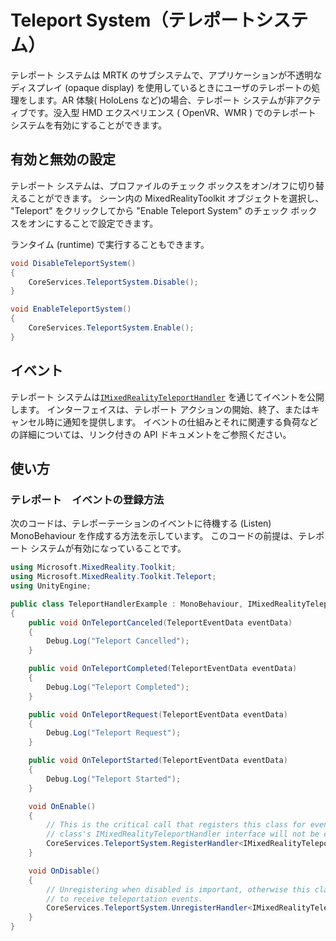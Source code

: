 # Teleport System（テレポートシステム）

テレポート システムは MRTK のサブシステムで、アプリケーションが不透明なディスプレイ (opaque display) を使用しているときにユーザのテレポートの処理をします。AR 体験( HoloLens など)の場合、テレポート システムが非アクティブです。没入型 HMD エクスペリエンス ( OpenVR、WMR ) でのテレポート システムを有効にすることができます。


## 有効と無効の設定

テレポート システムは、プロファイルのチェック ボックスをオン/オフに切り替えることができます。
シーン内の MixedRealityToolkit オブジェクトを選択し、
"Teleport" をクリックしてから "Enable Teleport System" のチェック ボックスをオンにすることで設定できます。

ランタイム (runtime) で実行することもできます。

```csharp
void DisableTeleportSystem()
{
    CoreServices.TeleportSystem.Disable();
}

void EnableTeleportSystem()
{
    CoreServices.TeleportSystem.Enable();
}
```

## イベント

テレポート システムは[`IMixedRealityTeleportHandler`](xref:Microsoft.MixedReality.Toolkit.Teleport.IMixedRealityTeleportHandler) を通じてイベントを公開します。
インターフェイスは、テレポート アクションの開始、終了、またはキャンセル時に通知を提供します。
イベントの仕組みとそれに関連する負荷などの詳細については、リンク付きの API ドキュメントをご参照ください。

## 使い方

### テレポート　イベントの登録方法

次のコードは、テレポーテーションのイベントに待機する (Listen) MonoBehaviour を作成する方法を示しています。
このコードの前提は、テレポート システムが有効になっていることです。

```csharp
using Microsoft.MixedReality.Toolkit;
using Microsoft.MixedReality.Toolkit.Teleport;
using UnityEngine;

public class TeleportHandlerExample : MonoBehaviour, IMixedRealityTeleportHandler
{
    public void OnTeleportCanceled(TeleportEventData eventData)
    {
        Debug.Log("Teleport Cancelled");
    }

    public void OnTeleportCompleted(TeleportEventData eventData)
    {
        Debug.Log("Teleport Completed");
    }

    public void OnTeleportRequest(TeleportEventData eventData)
    {
        Debug.Log("Teleport Request");
    }

    public void OnTeleportStarted(TeleportEventData eventData)
    {
        Debug.Log("Teleport Started");
    }

    void OnEnable()
    {
        // This is the critical call that registers this class for events. Without this
        // class's IMixedRealityTeleportHandler interface will not be called.
        CoreServices.TeleportSystem.RegisterHandler<IMixedRealityTeleportHandler>(this);
    }

    void OnDisable()
    {
        // Unregistering when disabled is important, otherwise this class will continue
        // to receive teleportation events.
        CoreServices.TeleportSystem.UnregisterHandler<IMixedRealityTeleportHandler>(this);
    }
}
```
